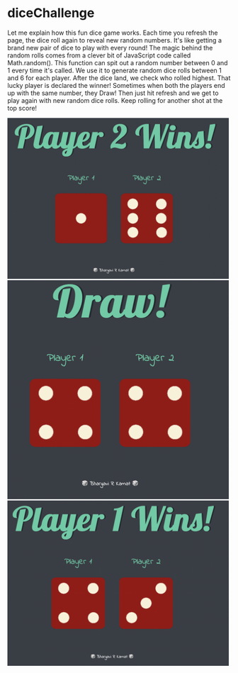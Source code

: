 # diceChallenge

Let me explain how this fun dice game works. Each time you refresh the page, the dice roll again to reveal new random numbers. It's like getting a brand new pair of dice to play with every round! The magic behind the random rolls comes from a clever bit of JavaScript code called Math.random(). This function can spit out a random number between 0 and 1 every time it's called. We use it to generate random dice rolls between 1 and 6 for each player. After the dice land, we check who rolled highest. That lucky player is declared the winner! Sometimes when both the players end up with the same number, they Draw! Then just hit refresh and we get to play again with new random dice rolls. Keep rolling for another shot at the top score!

<img src="https://github.com/avant-garde-cracker/webDevLearning/blob/main/diceChallenge/images/screenshot-1.png" alt="player-2 wins" width="500"/>
<img src="https://github.com/avant-garde-cracker/webDevLearning/blob/main/diceChallenge/images/screenshot-2.png" alt="draw" width="500"/>
<img src="https://github.com/avant-garde-cracker/webDevLearning/blob/main/diceChallenge/images/screenshot-3.png" alt="player-1 wins" width="500"/>

